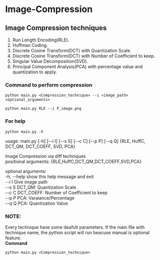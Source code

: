 # Image-Compression

## Image Compression techniques
1. Run Length Encoding(RLE).
2. Huffman Coding.
3. Discrete Cosine Transform(DCT) with  Quantization Scale.
4. Discrete Cosine Transform(DCT) with Number of Coefficient to keep.
5. Singular Value Decomposition(SVD).
6. Principal Component Analysis(PCA) with percentage value and quantization to apply.

### Command to perform compression 
```
python main.py <Compression_technique> --i <image_path> <optional_arguments>
```
```
python main.py RLE --i P_image.png 
```

### For help
```
python main.py -h 
```

usage: main.py [-h] [--i I] [--s S] [--c C] [--p P] [--q Q] {RLE, HuffC, DCT_QM, DCT_COEFF, SVD, PCA} <br>

Image Compression via diff techniques <br>
positional arguments:
  {RLE,HuffC,DCT_QM,DCT_COEFF,SVD,PCA} <br>

optional arguments: <br>
  -h, --help            show this help message and exit  <br>
  --i I                 Give image path <br>
  --s S                 DCT_QM: Quantization Scale     <br>
  --c C                 DCT_COEFF: Number of Coefficient to keep <br>
  --p P                 PCA: Varaiance/Percentage <br>
  --q Q                 PCA: Quantization Value   <br>

### NOTE: 
Every technique have some deafult parameters. If the main file with technique name, the python script will run beacuse manual is optional feature.<br>
**Command**
```
python main.py <Compression_technique>
```

